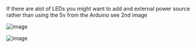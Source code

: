 If there are alot of LEDs you might want to add and external power source rather than using the 5v from the Arduino see 2nd image

![image](https://user-images.githubusercontent.com/60553334/216601577-05d39b33-1a6c-44c3-b6de-a25cacde25ad.png)



![image](https://user-images.githubusercontent.com/60553334/216599119-cc610d09-7733-4e75-be7b-43ba7aad7c6b.png)
